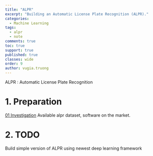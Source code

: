 ```yaml
---
title: "ALPR"
excerpt: "Building an Automatic License Plate Recognition (ALPR)."
categories: 
  - Machine Learning
tags: 
  - alpr 
  - note
comments: true
toc: true
support: true
published: true
classes: wide
order: 9
author: vugia.truong
---
```


ALPR : Automatic License Plate Recognition

# 1. Preparation

[01 Investigation](/vision/ALPR_001/) Available alpr dataset, software on the market.

# 2. TODO

Build simple version of ALPR using newest deep learning framework